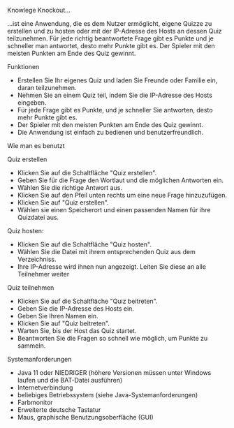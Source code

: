 Knowlege Knockout...

...ist eine Anwendung, die es dem Nutzer ermöglicht, eigene Quizze zu erstellen und zu hosten oder mit der IP-Adresse des Hosts an dessen Quiz teilzunehmen. Für jede richtig beantwortete Frage gibt es Punkte und je schneller man antwortet, desto mehr Punkte gibt es. Der Spieler mit den meisten Punkten am Ende des Quiz gewinnt.

Funktionen
 - Erstellen Sie Ihr eigenes Quiz und laden Sie Freunde oder Familie ein, daran teilzunehmen.
 - Nehmen Sie an einem Quiz teil, indem Sie die IP-Adresse des Hosts eingeben.
 - Für jede Frage gibt es Punkte, und je schneller Sie antworten, desto mehr Punkte gibt es.
 - Der Spieler mit den meisten Punkten am Ende des Quiz gewinnt.
 - Die Anwendung ist einfach zu bedienen und benutzerfreundlich.

Wie man es benutzt

Quiz erstellen
 - Klicken Sie auf die Schaltfläche "Quiz erstellen".
 - Geben Sie für die Frage den Wortlaut und die möglichen Antworten ein.
 - Wählen Sie die richtige Antwort aus.
 - Klicken Sie auf den Pfeil unten rechts um eine neue Frage hinzuzufügen.
 - Klicken Sie auf "Quiz erstellen".
 - Wählen sie einen Speicherort und einen passenden Namen für ihre Quizdatei aus.

Quiz hosten:
 - Klicken Sie auf die Schaltfläche "Quiz hosten".
 - Wählen Sie die Datei mit ihrem entsprechenden Quiz aus dem Verzeichniss.
 - Ihre IP-Adresse wird ihnen nun angezeigt. Leiten Sie diese an alle Teilnehmer weiter

Quiz teilnehmen
 - Klicken Sie auf die Schaltfläche "Quiz beitreten".
 - Geben Sie die IP-Adresse des Hosts ein.
 - Geben Sie Ihren Namen ein.
 - Klicken Sie auf "Quiz beitreten".
 - Warten Sie, bis der Host das Quiz startet.
 - Beantworten Sie die Fragen so schnell wie möglich, um Punkte zu sammeln.

Systemanforderungen
 - Java 11 oder NIEDRIGER (höhere Versionen müssen unter Windows laufen und die BAT-Datei ausführen)
 - Internetverbindung
 - beliebiges Betriebssystem (siehe Java-Systemanforderungen)
 - Farbmonitor
 - Erweiterte deutsche Tastatur
 - Maus, graphische Benutzungsoberfläche (GUI)